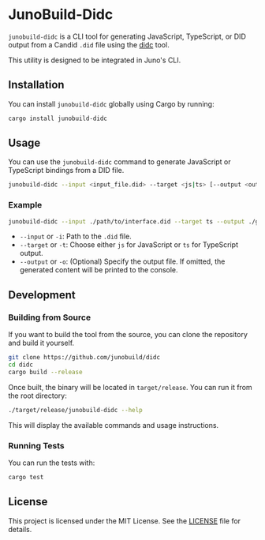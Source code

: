 # JunoBuild-Didc

`junobuild-didc` is a CLI tool for generating JavaScript, TypeScript, or DID output from a Candid `.did` file using the [didc](https://github.com/dfinity/candid) tool.

This utility is designed to be integrated in Juno's CLI.

## Installation

You can install `junobuild-didc` globally using Cargo by running:

```bash
cargo install junobuild-didc
```

## Usage

You can use the `junobuild-didc` command to generate JavaScript or TypeScript bindings from a DID file.

```bash
junobuild-didc --input <input_file.did> --target <js|ts> [--output <output_file>]
```

### Example

```bash
junobuild-didc --input ./path/to/interface.did --target ts --output ./generated/output.ts
```

- `--input` or `-i`: Path to the `.did` file.
- `--target` or `-t`: Choose either `js` for JavaScript or `ts` for TypeScript output.
- `--output` or `-o`: (Optional) Specify the output file. If omitted, the generated content will be printed to the console.

## Development

### Building from Source

If you want to build the tool from the source, you can clone the repository and build it yourself.

```bash
git clone https://github.com/junobuild/didc
cd didc
cargo build --release
```

Once built, the binary will be located in `target/release`. You can run it from the root directory:

```bash
./target/release/junobuild-didc --help
```

This will display the available commands and usage instructions.

### Running Tests

You can run the tests with:

```bash
cargo test
```

## License

This project is licensed under the MIT License. See the [LICENSE](LICENSE) file for details.